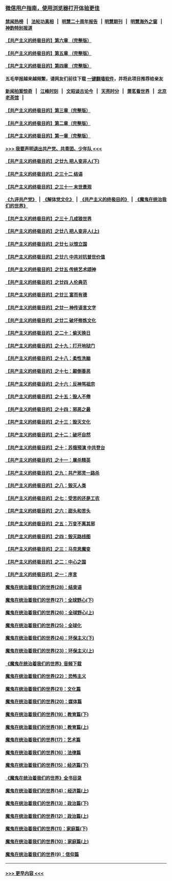 ### [微信用户指南，使用浏览器打开体验更佳](https://github.com/gfw-breaker/banned-news1/blob/master/indexes/wechat-guide.md?t=0)
#### [禁闻热榜](热点新闻.md?t=0)  &nbsp;&nbsp;|&nbsp;&nbsp; [法轮功真相](https://github.com/gfw-breaker/truth/blob/master/README.md?t=0) &nbsp;&nbsp;|&nbsp;&nbsp; [明慧二十周年报告](https://github.com/gfw-breaker/mh-reports/blob/master/README.md?t=0) &nbsp;&nbsp;|&nbsp;&nbsp;[明慧期刊](https://github.com/gfw-breaker/mh-qikan) &nbsp;&nbsp;|&nbsp;&nbsp; [明慧海外之窗](https://github.com/gfw-breaker/mh-news/blob/master/README.md?t=0) &nbsp;&nbsp;|&nbsp;&nbsp; [神韵特别报道](https://github.com/gfw-breaker/mh-news/blob/master/shenyun.md?t=0)
#### [【共产主义的终极目的】第六章 （完整版）](../pages/nsc422/n11428913.md?t=02101655) 
#### [【共产主义的终极目的】第五章 （完整版）](../pages/nsc422/n11428912.md?t=02101655) 
#### [【共产主义的终极目的】第四章 （完整版）](../pages/nsc422/n11428907.md?t=02101655) 
#### 五毛举报越来越频繁，请网友们前往下载 [一键翻墙软件](https://github.com/gfw-breaker/ssr-accounts)，并将此项目推荐给亲友
#### [新闻拍案惊奇](https://github.com/gfw-breaker/banned-news1/blob/master/pages/link4.md) &nbsp;&nbsp;|&nbsp;&nbsp; [江峰时刻](https://github.com/gfw-breaker/banned-news1/blob/master/pages/link4.md) &nbsp;&nbsp;|&nbsp;&nbsp; [文昭谈古论今](https://github.com/gfw-breaker/banned-news1/blob/master/pages/link4.md) &nbsp;&nbsp;|&nbsp;&nbsp; [天亮时分](https://github.com/gfw-breaker/banned-news1/blob/master/pages/link4.md) &nbsp;&nbsp;|&nbsp;&nbsp; [萧茗看世界](https://github.com/gfw-breaker/banned-news1/blob/master/pages/link4.md) &nbsp;&nbsp;|&nbsp;&nbsp; [北京老茶馆](https://github.com/gfw-breaker/banned-news1/blob/master/pages/link4.md) &nbsp;&nbsp;|&nbsp;&nbsp; 
#### [【共产主义的终极目的】第三章（完整版）](../pages/nsc422/n11428848.md?t=02101655) 
#### [【共产主义的终极目的】第二章（完整版）](../pages/nsc422/n11428831.md?t=02101655) 
#### [【共产主义的终极目的】第一章（完整版）](../pages/nsc422/n11417651.md?t=02101655) 
#### [>>> 我要声明退出共产党、共青团、少年队 <<<](https://github.com/begood0513/goodnews/blob/master/quit/letter.md) 
#### [【共产主义的终极目的】之廿九 把人变非人(下)](../pages/nsc422/n11344140.md?t=02101655) 
#### [【共产主义的终极目的】之三十二 结语](../pages/nsc422/n11360535.md?t=02101655) 
#### [【共产主义的终极目的】之三十一 末世景观](../pages/nsc422/n11351129.md?t=02101655) 
#### [《九评共产党》](https://github.com/begood0513/9ping.md/blob/master/README.md) &nbsp;|&nbsp; [《解体党文化》](../../../../jtdwh.md/blob/master/README.md)  &nbsp;|&nbsp; [《共产主义的终极目的》](../../../../gczydzjmd.md/blob/master/README.md) &nbsp;|&nbsp; [《魔鬼在统治我们的世界》](../../../../mgztzwmdsj.md/blob/master/README.md) 
#### [【共产主义的终极目的】之三十 几成狼世界](../pages/nsc422/n11348280.md?t=02101655) 
#### [【共产主义的终极目的】之廿八 把人变非人(上)](../pages/nsc422/n11340492.md?t=02101655) 
#### [【共产主义的终极目的】之廿七 以恨立国](../pages/nsc422/n11336944.md?t=02101655) 
#### [【共产主义的终极目的】之廿六 中共对抗普世价值](../pages/nsc422/n11324785.md?t=02101655) 
#### [【共产主义的终极目的】之廿五 传统艺术颂神](../pages/nsc422/n11296396.md?t=02101655) 
#### [【共产主义的终极目的】之廿四 人伦典范](../pages/nsc422/n11296397.md?t=02101655) 
#### [【共产主义的终极目的】之廿三 富而有德](../pages/nsc422/n11283598.md?t=02101655) 
#### [【共产主义的终极目的】之廿一 神传语言文字](../pages/nsc422/n11263265.md?t=02101655) 
#### [【共产主义的终极目的】之廿二 破坏修炼文化](../pages/nsc422/n11245728.md?t=02101655) 
#### [【共产主义的终极目的】之二十：偷天换日](../pages/nsc422/n11238846.md?t=02101655) 
#### [【共产主义的终极目的】之十九：打开地狱门](../pages/nsc422/n11206376.md?t=02101655) 
#### [【共产主义的终极目的】之十八：柔性洗脑](../pages/nsc422/n11199994.md?t=02101655) 
#### [【共产主义的终极目的】之十七：颠倒善恶](../pages/nsc422/n11179782.md?t=02101655) 
#### [【共产主义的终极目的】之十六：反神骂祖宗](../pages/nsc422/n11166798.md?t=02101655) 
#### [【共产主义的终极目的】之十五：毁人不倦](../pages/nsc422/n11166792.md?t=02101655) 
#### [【共产主义的终极目的】之十四：邪恶之最](../pages/nsc422/n11150249.md?t=02101655) 
#### [【共产主义的终极目的】之十三：毁灭文化](../pages/nsc422/n11135227.md?t=02101655) 
#### [【共产主义的终极目的】之十二：破坏自然](../pages/nsc422/n11135214.md?t=02101655) 
#### [【共产主义的终极目的】之十：苏俄预演 中共登台](../pages/nsc422/n11118424.md?t=02101655) 
#### [【共产主义的终极目的】之十一：屠杀精英](../pages/nsc422/n11118442.md?t=02101655) 
#### [【共产主义的终极目的】之九：共产邪灵一路杀](../pages/nsc422/n11114139.md?t=02101655) 
#### [【共产主义的终极目的】之八：毁灭人类](../pages/nsc422/n11108503.md?t=02101655) 
#### [【共产主义的终极目的】之七：受苦的还是工农](../pages/nsc422/n11101809.md?t=02101655) 
#### [【共产主义的终极目的】之六：甜头和苦头](../pages/nsc422/n11096971.md?t=02101655) 
#### [【共产主义的终极目的】之五：万变不离其邪](../pages/nsc422/n11091285.md?t=02101655) 
#### [【共产主义的终极目的】之四：毁灭路线图](../pages/nsc422/n11086284.md?t=02101655) 
#### [【共产主义的终极目的】之三：马克思魔变](../pages/nsc422/n11061941.md?t=02101655) 
#### [【共产主义的终极目的】之二：中心之国](../pages/nsc422/n11047728.md?t=02101655) 
#### [【共产主义的终极目的】之一：序言](../pages/nsc422/n11086077.md?t=02101655) 
#### [魔鬼在统治着我们的世界(28)：结束语](../pages/nsc422/n10936246.md?t=02101655) 
#### [魔鬼在统治着我们的世界(27)：全球野心(下)](../pages/nsc422/n10928319.md?t=02101655) 
#### [魔鬼在统治着我们的世界(26)：全球野心(上)](../pages/nsc422/n10900318.md?t=02101655) 
#### [魔鬼在统治着我们的世界(25)：全球化](../pages/nsc422/n10788205.md?t=02101655) 
#### [魔鬼在统治着我们的世界(24)：环保主义(下)](../pages/nsc422/n10695307.md?t=02101655) 
#### [魔鬼在统治着我们的世界(23)：环保主义(上)](../pages/nsc422/n10688613.md?t=02101655) 
#### [《魔鬼在统治着我们的世界》音频下载](../pages/nsc422/n10635553.md?t=02101655) 
#### [魔鬼在统治着我们的世界(22)：恐怖主义](../pages/nsc422/n10614727.md?t=02101655) 
#### [魔鬼在统治着我们的世界(21)：文化篇](../pages/nsc422/n10597706.md?t=02101655) 
#### [魔鬼在统治着我们的世界(20)：媒体篇](../pages/nsc422/n10586579.md?t=02101655) 
#### [魔鬼在统治着我们的世界(19)：教育篇(下)](../pages/nsc422/n10564808.md?t=02101655) 
#### [魔鬼在统治着我们的世界(18)：教育篇(上)](../pages/nsc422/n10526970.md?t=02101655) 
#### [魔鬼在统治着我们的世界(17)：艺术篇](../pages/nsc422/n10499093.md?t=02101655) 
#### [魔鬼在统治着我们的世界(16)：法律篇](../pages/nsc422/n10485969.md?t=02101655) 
#### [魔鬼在统治着我们的世界(15)：经济篇(下)](../pages/nsc422/n10469975.md?t=02101655) 
#### [《魔鬼在统治着我们的世界》全书目录](../pages/nsc422/n10464261.md?t=02101655) 
#### [魔鬼在统治着我们的世界(14)：经济篇(上)](../pages/nsc422/n10457370.md?t=02101655) 
#### [魔鬼在统治着我们的世界(13)：政治篇(下)](../pages/nsc422/n10448270.md?t=02101655) 
#### [魔鬼在统治着我们的世界(12)：政治篇(上)](../pages/nsc422/n10444576.md?t=02101655) 
#### [魔鬼在统治着我们的世界(11)：家庭篇(下)](../pages/nsc422/n10440961.md?t=02101655) 
#### [魔鬼在统治着我们的世界(10)：家庭篇(上)](../pages/nsc422/n10435448.md?t=02101655) 
#### [魔鬼在统治着我们的世界(9)：信仰篇](../pages/nsc422/n10432159.md?t=02101655) 

----
#### [ >>> 更早内容 <<< ](../indexes/nsc422-earlier.md)
